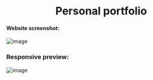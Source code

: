 <h1 align='center'>Personal portfolio</h1>

#### Website screenshot:
![image](https://user-images.githubusercontent.com/59578892/184930046-bbf40627-842e-4405-ac23-471d410e3f80.png)

### Responsive preview:
![image](https://user-images.githubusercontent.com/59578892/185992998-0bf72de6-0a01-4640-9438-a28bd5ce3343.png)


